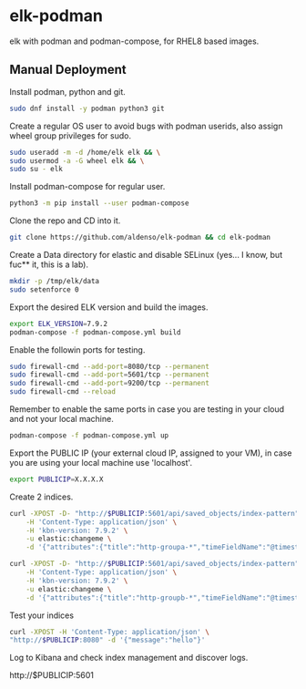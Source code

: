 # elk-podman

elk with podman and podman-compose, for RHEL8 based images.

## Manual Deployment

Install podman, python and git.

```sh
sudo dnf install -y podman python3 git
```

Create a regular OS user to avoid bugs with podman userids, also assign wheel group privileges for sudo.

```sh
sudo useradd -m -d /home/elk elk && \
sudo usermod -a -G wheel elk && \
sudo su - elk
```

Install podman-compose for regular user.

```sh
python3 -m pip install --user podman-compose
```

Clone the repo and CD into it.

```sh
git clone https://github.com/aldenso/elk-podman && cd elk-podman
```

Create a Data directory for elastic and disable SELinux (yes... I know, but fuc** it, this is a lab).

```sh
mkdir -p /tmp/elk/data
sudo setenforce 0
```

Export the desired ELK version and build the images.

```sh
export ELK_VERSION=7.9.2
podman-compose -f podman-compose.yml build
```

Enable the followin ports for testing.

```sh
sudo firewall-cmd --add-port=8080/tcp --permanent
sudo firewall-cmd --add-port=5601/tcp --permanent
sudo firewall-cmd --add-port=9200/tcp --permanent
sudo firewall-cmd --reload
```

Remember to enable the same ports in case you are testing in your cloud and not your local machine.

```sh
podman-compose -f podman-compose.yml up
```

Export the PUBLIC IP (your external cloud IP, assigned to your VM), in case you are using your local machine use 'localhost'.

```sh
export PUBLICIP=X.X.X.X
```

Create 2 indices.

```sh
curl -XPOST -D- "http://$PUBLICIP:5601/api/saved_objects/index-pattern" \
    -H 'Content-Type: application/json' \
    -H 'kbn-version: 7.9.2' \
    -u elastic:changeme \
    -d '{"attributes":{"title":"http-groupa-*","timeFieldName":"@timestamp"}}'
```

```sh
curl -XPOST -D- "http://$PUBLICIP:5601/api/saved_objects/index-pattern" \
    -H 'Content-Type: application/json' \
    -H 'kbn-version: 7.9.2' \
    -u elastic:changeme \
    -d '{"attributes":{"title":"http-groupb-*","timeFieldName":"@timestamp"}}'
```

Test your indices

```sh
curl -XPOST -H 'Content-Type: application/json' \
"http://$PUBLICIP:8080" -d '{"message":"hello"}'
```

Log to Kibana and check index management and discover logs.

http://$PUBLICIP:5601
